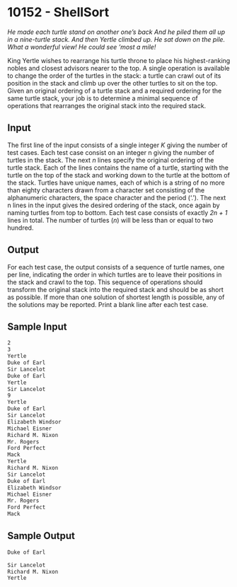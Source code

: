 # 10152 - ShellSort

*He made each turtle stand on another one’s back
And he piled them all up in a nine-turtle stack.
And then Yertle climbed up. He sat down on the pile.
What a wonderful view! He could see ’most a mile!*

King Yertle wishes to rearrange his turtle throne to place his highest-ranking nobles and closest
advisors nearer to the top. A single operation is available to change the order of the turtles in the
stack: a turtle can crawl out of its position in the stack and climb up over the other turtles to sit on
the top.
Given an original ordering of a turtle stack and a required ordering for the same turtle stack, your
job is to determine a minimal sequence of operations that rearranges the original stack into the required
stack.


## Input

The first line of the input consists of a single integer *K* giving the number of test cases. Each test
case consist on an integer n giving the number of turtles in the stack. The next *n* lines specify the
original ordering of the turtle stack. Each of the lines contains the name of a turtle, starting with the
turtle on the top of the stack and working down to the turtle at the bottom of the stack. Turtles have
unique names, each of which is a string of no more than eighty characters drawn from a character set
consisting of the alphanumeric characters, the space character and the period (‘.’). The next n lines
in the input gives the desired ordering of the stack, once again by naming turtles from top to bottom.
Each test case consists of exactly *2n + 1* lines in total. The number of turtles (*n*) will be less than or
equal to two hundred.


## Output

For each test case, the output consists of a sequence of turtle names, one per line, indicating the order in
which turtles are to leave their positions in the stack and crawl to the top. This sequence of operations
should transform the original stack into the required stack and should be as short as possible. If more
than one solution of shortest length is possible, any of the solutions may be reported.
Print a blank line after each test case.


## Sample Input

```bash
2
3
Yertle
Duke of Earl
Sir Lancelot
Duke of Earl
Yertle
Sir Lancelot
9
Yertle
Duke of Earl
Sir Lancelot
Elizabeth Windsor
Michael Eisner
Richard M. Nixon
Mr. Rogers
Ford Perfect
Mack
Yertle
Richard M. Nixon
Sir Lancelot
Duke of Earl
Elizabeth Windsor
Michael Eisner
Mr. Rogers
Ford Perfect
Mack
```

## Sample Output

```bash
Duke of Earl

Sir Lancelot
Richard M. Nixon
Yertle
```
